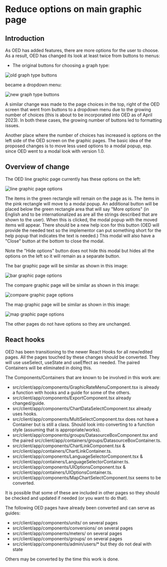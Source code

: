 # Reduce options on main graphic page

## Introduction

As OED has added features, there are more options for the user to choose. As a result, OED has changed its look at least twice from buttons to menus:

- The original buttons for choosing a graph type:

![old graph type buttons](./OEDGraphicChoicesOld.png)

became a dropdown menu:

![new graph type buttons](./OEDGraphicChoicesNew.png)

A similar change was made to the page choices in the top, right of the OED screen that went from buttons to a dropdown menu due to the growing number of choices (this is about to be incorporated into OED as of April 2023). In both these cases, the growing number of buttons led to formatting issues.

Another place where the number of choices has increased is options on the left side of the OED screen on the graphic pages. The basic idea of the proposed changes is to move less used options to a modal popup, esp. since OED went to a modal look with version 1.0.

## Overview of change

The OED line graphic page currently has these options on the left:

![line graphic page options](./linePageOptions.png)

The items in the green rectangle will remain on the page as is. The items in the pink rectangle will move to a modal popup. An additional button will be placed below the green rectangle area that will say "More options" (in English and to be internationalized as are all the strings described that are shown to the user). When this is clicked, the modal popup with the moved items will appear. There should be a new help icon for this button (OED will provide the needed text so the implementor can put something short for the help popup that indicates the text is needed.) This modal will also have a "Close" button at the bottom to close the modal.

Note the "Hide options" button does not hide this modal but hides all the options on the left so it will remain as a separate button.

The bar graphic page will be similar as shown in this image:

![bar graphic page options](./barPageOptions.png)

The compare graphic page will be similar as shown in this image:

![compare graphic page options](./comparePageOptions.png)

The map graphic page will be similar as shown in this image:

![map graphic page options](./mapPageOptions.png)

The other pages do not have options so they are unchanged.

## React hooks

OED has been transitioning to the newer React Hooks for all new/edited pages. All the pages touched by these changes should be converted. They will use useSelect, useState and useEffect as needed. The paired Containers will be eliminated in doing this.

The Components/Containers that are known to be involved in this work are:

- src/client/app/components/GraphicRateMenuComponent.tsx is already a function with hooks and a guide for some of the others.
- src/client/app/components/ExportComponent.tsx already changed/guide.
- src/client/app/components/ChartDataSelectComponent.tsx already uses hooks.
- src/client/app/components/MultiSelectComponent.tsx does not have a Container but is still a class. Should look into converting to a function style (assuming that is appropriate/works).
- src/client/app/components/groups/DatasourceBoxComponent.tsx and the paired src/client/app/containers/groups/DatasourceBoxContainer.ts.
- src/client/app/components/ChartLinkComponent.tsx & src/client/app/containers/ChartLinkContainer.ts.
- src/client/app/components/LanguageSelectorComponent.tsx & src/client/app/containers/LanguageSelectorContainer.ts.
- src/client/app/components/UIOptionsComponent.tsx & src/client/app/containers/UIOptionsContainer.ts.
- src/client/app/components/MapChartSelectComponent.tsx seems to be converted.

It is possible that some of these are included in other pages so they should be checked and updated if needed (or you want to do that).

The following OED pages have already been converted and can serve as guides:

- src/client/app/components/units/ on several pages
- src/client/app/components/conversions/ on several pages
- src/client/app/components/meters/ on several pages
- src/client/app/components/groups/ on several pages
- src/client/app/components/admin/users/* but they do not deal with state

Others may be converted by the time this work is done.

